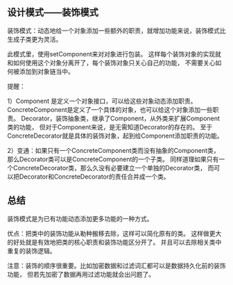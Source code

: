 

## 设计模式——装饰模式

装饰模式：动态地给一个对象添加一些额外的职责，就增加功能来说，装饰模式比生成子类更为灵活。

此模式里，使用setComponent来对对象进行包装。
这样每个装饰对象的实现就和如何使用这个对象分离开了，每个装饰对象只关心自己的功能，
不需要关心如何被添加到对象链当中。

提醒：

1）Component 是定义一个对象接口，可以给这些对象动态添加职责。
ConcreteComponent是定义了一个具体的对象，也可以给这个对象添加一些职责。
Decorator，装饰抽象类，继承了Component，从外类来扩展Component类的功能，
但对于Component来说，是无需知道Decorator的存在的。
至于ConcreteDecorator就是具体的装饰对象，起到给Component添加职责的功能。

2）变通：如果只有一个ConcreteComponent类而没有抽象的Component类，
那么Decorator类可以是ConcreteComponent的一个子类。
同样道理如果只有一个ConcreteDecorator类，那么久没有必要建立一个单独的Decorator类，
而可以把Decorator和ConcreteDecorator的责任合并成一个类。

## 总结

装饰模式是为已有功能动态添加更多功能的一种方式。

优点：把类中的装饰功能从勒种搬移去除，这样可以简化原有的类。
    这样做更大的好处就是有效地把类的核心职责和装饰功能区分开了。
    并且可以去除相关类中重复的装饰逻辑。
    
注意：装饰的顺序很重要。比如加密数据和过滤词汇都可以是数据持久化前的装饰功能，
    但若先加密了数据再用过滤功能就会出问题了。


